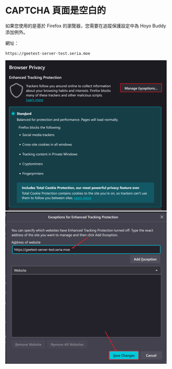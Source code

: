 # CAPTCHA 頁面是空白的

如果您使用的是基於 Firefox 的瀏覽器，您需要在追蹤保護設定中為 Hoyo Buddy 添加例外。

網址：

```plaintext
https://geetest-server-test.seria.moe
```

![demo1](../../../../src/assets/images/firefox-demo1.png)
![demo2](../../../../src/assets/images/firefox-demo2.png)

